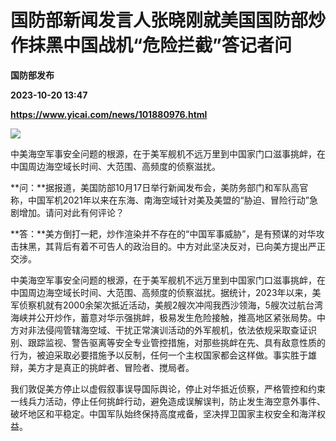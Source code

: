 # 国防部新闻发言人张晓刚就美国国防部炒作抹黑中国战机“危险拦截”答记者问
**国防部发布**

**2023-10-20 13:47**

**https://www.yicai.com/news/101880976.html**

![](https://imgcdn.yicai.com/uppics/slides/2023/10/29bf8527256ea8de34fd1e45e16c293c.jpg)

中美海空军事安全问题的根源，在于美军舰机不远万里到中国家门口滋事挑衅，在中国周边海空域长时间、大范围、高频度的侦察滋扰。

**问：**据报道，美国防部10月17日举行新闻发布会，美防务部门和军队高官称，中国军机2021年以来在东海、南海空域针对美及美盟的“胁迫、冒险行动”急剧增加。请问对此有何评论？

**答：**美方倒打一耙，炒作渲染并不存在的“中国军事威胁”，是有预谋的对华攻击抹黑，其背后有着不可告人的政治目的。中方对此坚决反对，已向美方提出严正交涉。

中美海空军事安全问题的根源，在于美军舰机不远万里到中国家门口滋事挑衅，在中国周边海空域长时间、大范围、高频度的侦察滋扰。据统计，2023年以来，美军侦察机就有2000余架次抵近活动，美舰2艘次冲闯我西沙领海，5艘次过航台湾海峡并公开炒作，蓄意对华示强挑衅，极易发生危险接触，推高地区紧张局势。中方对非法侵闯管辖海空域、干扰正常演训活动的外军舰机，依法依规采取查证识别、跟踪监视、警告驱离等安全专业管控措施，对那些挑衅在先、具有敌意性质的行为，被迫采取必要措施予以反制，任何一个主权国家都会这样做。事实胜于雄辩，美方才是真正的挑衅者、冒险者、搅局者。

我们敦促美方停止以虚假叙事误导国际舆论，停止对华抵近侦察，严格管控和约束一线兵力活动，停止任何挑衅行动，避免造成误解误判，防止发生海空意外事件、破坏地区和平稳定。中国军队始终保持高度戒备，坚决捍卫国家主权安全和海洋权益。